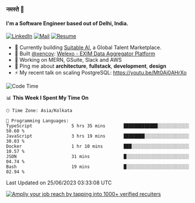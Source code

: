 ### नमस्ते 🙏

#### I'm a Software Engineer based out of Delhi, India.

[![LinkedIn](https://img.shields.io/badge/linkedin-%230077B5.svg)](https://linkedin.com/in/sambhav2612)
[![Mail](https://img.shields.io/badge/gmail-D14836)](mailto:sambhavjain2612@gmail.com)
[![Resume](https://img.shields.io/badge/resume-%23#FFFF00.svg)](https://mega.nz/file/IjA3yaoB#BFfQg1-aKva0piAd_wWs8Hf5dlnYRQ2ZkwtYwNMzBhA)

- 🏢 Currently building [Suitable AI](https://suitable.ai), a Global Talent Marketplace.
- 💅 Built [@xencov](https://github.com/xencov): [Welexo - EXIM Data Aggregator Platform](https://welexo.com)
- 🌱 Working on MERN, GSuite, Slack and AWS
- 💬 Ping me about **architecture**, **fullstack**, **development**, **design**
- ⚡️ My recent talk on scaling PostgreSQL: https://youtu.be/Mt0Aj0AHrXo

<!--START_SECTION:waka-->
![Code Time](http://img.shields.io/badge/Code%20Time-3%2C489%20hrs%2019%20mins-blue)

📊 **This Week I Spent My Time On** 

```text
🕑︎ Time Zone: Asia/Kolkata

💬 Programming Languages: 
TypeScript               5 hrs 35 mins       █████████████░░░░░░░░░░░░   50.60 % 
JavaScript               3 hrs 19 mins       ████████░░░░░░░░░░░░░░░░░   30.03 % 
Docker                   1 hr 10 mins        ███░░░░░░░░░░░░░░░░░░░░░░   10.57 % 
JSON                     31 mins             █░░░░░░░░░░░░░░░░░░░░░░░░   04.74 % 
Bash                     19 mins             █░░░░░░░░░░░░░░░░░░░░░░░░   02.94 % 
```


 Last Updated on 25/06/2023 03:33:08 UTC
<!--END_SECTION:waka-->

[![Ampliy your job reach by tapping into 1000+ verified recuiters](https://user-images.githubusercontent.com/19583619/212717528-45b497fd-e886-4452-90fe-93829667bd63.png)](https://suitable.ai)

